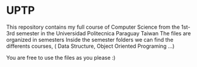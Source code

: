 # UPTP

This repository contains my full course of Computer Science from the 1st-3rd semester in the Universidad Politecnica Paraguay Taiwan
The files are organized in semesters 
Inside the semester folders we can find the differents courses, ( Data Structure, Object Oriented Programing ...) 


You are free to use the files as you please :) 
